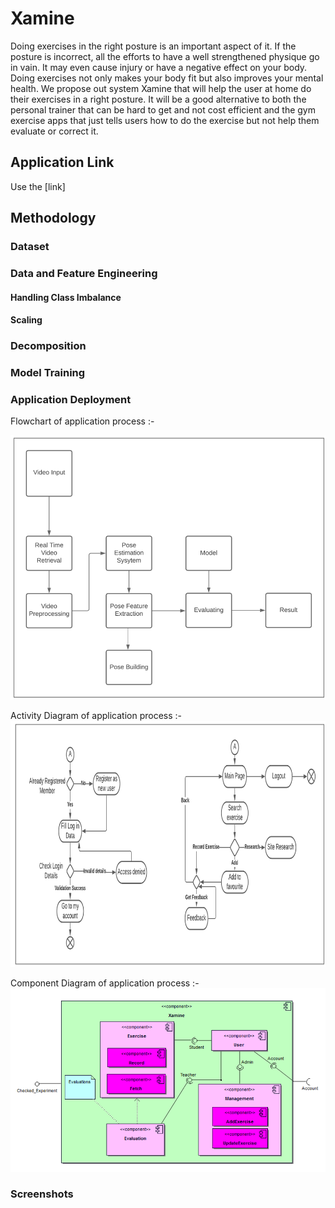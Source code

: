 # Xamine
Doing exercises in the right posture is an important aspect of it. If the posture is incorrect, all the efforts to have a well strengthened physique go in vain. It may even cause injury or have a negative effect on your body. Doing exercises not only makes your body fit but also improves your mental health. We propose out system Xamine that will help the user at home do their exercises in a right posture. It will be a good alternative to both the personal trainer that can be hard to get and not cost efficient and the gym exercise apps that just tells users how to do the exercise but not help them evaluate or correct it.  

## Application Link

Use the [link]

## Methodology
### Dataset


### Data and Feature Engineering
#### Handling Class Imbalance


#### Scaling

### Decomposition


### Model Training



### Application Deployment

Flowchart of application process :-

![plot](./flowchart.PNG)

Activity Diagram of application process :-
![plot](./activity.PNG)

Component Diagram of application process :-
![plot](./component.PNG)

### Screenshots

